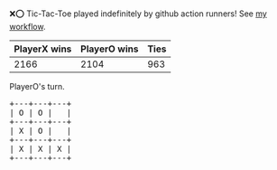 :x::o: Tic-Tac-Toe played indefinitely by github action runners! See [my workflow](.github/workflows/play.yaml).

|PlayerX wins|PlayerO wins|Ties|
|-|-|-|
|2166|2104|963|

PlayerO's turn.

<pre>
+---+---+---+
| O | O |   |
+---+---+---+
| X | O |   |
+---+---+---+
| X | X | X |
+---+---+---+
</pre>